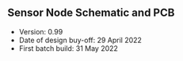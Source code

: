 ## Sensor Node Schematic and PCB 
- Version: 0.99
- Date of design buy-off: 29 April 2022
- First batch build: 31 May 2022
